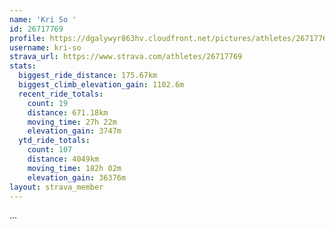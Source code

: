 ```yaml
---
name: 'Kri So '
id: 26717769
profile: https://dgalywyr863hv.cloudfront.net/pictures/athletes/26717769/7761026/14/large.jpg
username: kri-so
strava_url: https://www.strava.com/athletes/26717769
stats:
  biggest_ride_distance: 175.67km
  biggest_climb_elevation_gain: 1102.6m
  recent_ride_totals:
    count: 19
    distance: 671.18km
    moving_time: 27h 22m
    elevation_gain: 3747m
  ytd_ride_totals:
    count: 107
    distance: 4049km
    moving_time: 182h 02m
    elevation_gain: 36376m
layout: strava_member
--- 
```

...
